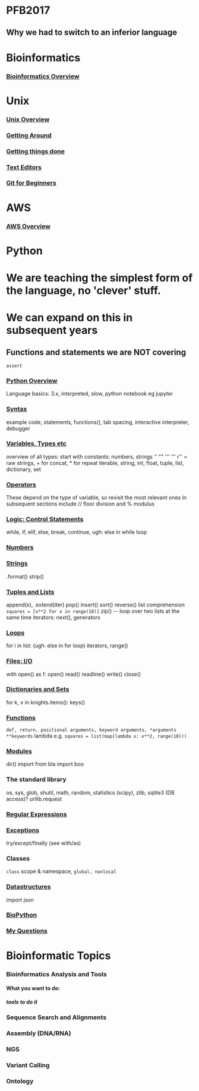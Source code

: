 # PFB2017

## Why we had to switch to an inferior language


# Bioinformatics
### [Bioinformatics Overview](bioinfo_0.md)

# Unix
### [Unix Overview](unix_0.md)
### [Getting Around](unix_1.md)
### [Getting things done](unix_2.md)
### [Text Editors](texteditors_0.md)
### [Git for Beginners](git_0.md)

# AWS
### [AWS Overview](aws_0.md)

# Python

# We are teaching the simplest form of the language, no 'clever' stuff.
# We can expand on this in subsequent years

## Functions and statements we are NOT covering
`assert`

### [Python Overview](python_overview.md)
Language basics: 3.x, interpreted, slow, python notebook eg jupyter

### [Syntax](python_syntax.md)
example code, statements, functions(), tab spacing, interactive interpreter, debugger

### [Variables, Types etc](python_variables.md)
overview of all types: start with constants: numbers, strings '' "" ''' ''' r'' = raw strings, + for concat, * for repeat
iterable, string, int, float, tuple, list, dictionary, set
### [Operators](python_operators.md)
These depend on the type of variable, so revisit the most relevant ones in subsequent sections
include // floor division and % modulus

### [Logic: Control Statements](python_logic.md)
while, if, elif, else, break, continue, 
ugh: else in while loop
### [Numbers](python_numbers.md)
### [Strings](python_strings.md)
.format()
strip()

### [Tuples and Lists](python_tuples.md)
append(x), .extend(iter) pop() insert() sort() reverse()
list comprehension 
`squares = [x**2 for x in range(10)]`
zip() -- loop over two lists at the same time
iterators: next(), generators

### [Loops](python_loops.md)
for i in list: 
(ugh: else in for loop)
iterators, range()

### [Files: I/O](python_files.md)
with open() as f:
open()
read() readline()
write()
close()

### [Dictionaries and Sets](python_dict.md)
for k, v in knights.items():
keys()

### [Functions](python_functions.md)
`def, return, positional arguments, keyword arguments, *arguments **keywords`
lambda e.g.
`squares = list(map(lambda x: x**2, range(10)))`


### [Modules](python_modules.md)
dir()
import
from bla import boo


### The standard library
os, sys, glob, shutil, math, random, statistics (scipy), zlib, sqlite3 (DB access)? urllib.request 
### [Regular Expressions](python_regex.md)

### [Exceptions](python_exceptions.md)
try/except/finally (see with/as)

### Classes 
`class`
scope & namespace, 
`global, nonlocal`
### [Datastructures](python_datastructures.md)
import json
### [BioPython](python_biopyton.md)
### [My Questions](python_questions.md)

# Bioinformatic Topics
### Bioinformatics Analysis and Tools
#### What you want to do:
##### tools to do it
### Sequence Search and Alignments
### Assembly (DNA/RNA)
### NGS
### Variant Calling
### Ontology




